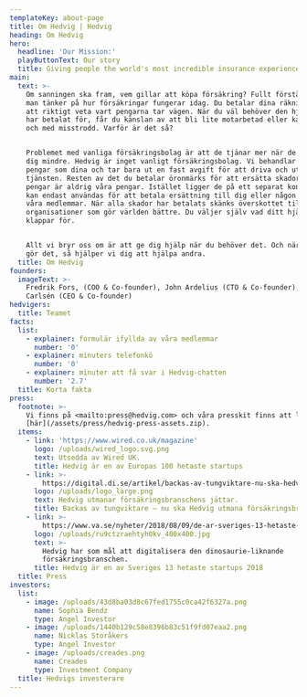 ```yaml
---
templateKey: about-page
title: Om Hedvig | Hedvig
heading: Om Hedvig
hero:
  headline: 'Our Mission:'
  playButtonText: Our story
  title: Giving people the world's most incredible insurance experience
main:
  text: >-
    Om sanningen ska fram, vem gillar att köpa försäkring? Fullt förståeligt om
    man tänker på hur försäkringar fungerar idag. Du betalar dina räkningar utan
    att riktigt veta vart pengarna tar vägen. När du väl behöver den hjälp du
    har betalat för, får du känslan av att bli lite motarbetad eller kanske till
    och med misstrodd. Varför är det så?


    Problemet med vanliga försäkringsbolag är att de tjänar mer när de betalar
    dig mindre. Hedvig är inget vanligt försäkringsbolag. Vi behandlar dina
    pengar som dina och tar bara ut en fast avgift för att driva och utveckla
    tjänsten. Resten av det du betalar öronmärks för att ersätta skador. Dina
    pengar är aldrig våra pengar. Istället ligger de på ett separat konto och
    kan endast användas för att betala ersättning till dig eller någon annan av
    våra medlemmar. När alla skador har betalats skänks överskottet till
    organisationer som gör världen bättre. Du väljer själv vad ditt hjärta
    klappar för.


    Allt vi bryr oss om är att ge dig hjälp när du behöver det. Och när du inte
    gör det, så hjälper vi dig att hjälpa andra.
  title: Om Hedvig
founders:
  imageText: >-
    Fredrik Fors, (COO & Co-founder), John Ardelius (CTO & Co-founder), Lucas
    Carlsén (CEO & Co-founder)
hedvigers:
  title: Teamet
facts:
  list:
    - explainer: formulär ifyllda av våra medlemmar
      number: '0'
    - explainer: minuters telefonkö
      number: '0'
    - explainer: minuter att få svar i Hedvig-chatten
      number: '2.7'
  title: Korta fakta
press:
  footnote: >-
    Vi finns på <mailto:press@hedvig.com> och våra presskit finns att ladda ner
    [här](/assets/press/hedvig-press-assets.zip).
  items:
    - link: 'https://www.wired.co.uk/magazine'
      logo: /uploads/wired_logo.svg.png
      text: Utsedda av Wired UK.
      title: Hedvig är en av Europas 100 hetaste startups
    - link: >-
        https://digital.di.se/artikel/backas-av-tungviktare-nu-ska-hedvig-utmana-forsakringsbranschen
      logo: /uploads/logo_large.png
      text: Hedvig utmanar försäkringsbranschens jättar.
      title: Backas av tungviktare – nu ska Hedvig utmana försäkringsbranschen
    - link: >-
        https://www.va.se/nyheter/2018/08/09/de-ar-sveriges-13-hetaste-startups-2018-enligt-riskkapitalister/
      logo: /uploads/ru9ctzraehtyh0kv_400x400.jpg
      text: >-
        Hedvig har som mål att digitalisera den dinosaurie-liknande
        försäkringsbranschen.
      title: Hedvig är en av Sveriges 13 hetaste startups 2018
  title: Press
investors:
  list:
    - image: /uploads/43d8ba03d8c67fed1755c0ca42f6327a.png
      name: Sophia Bendz
      type: Angel Investor
    - image: /uploads/1440b129c58e8396b83c51f9fd07eaa2.png
      name: Nicklas Storåkers
      type: Angel Investor
    - image: /uploads/creades.png
      name: Creades
      type: Investment Company
  title: Hedvigs investerare
---
```



